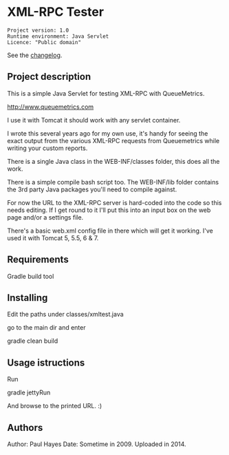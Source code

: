 XML-RPC Tester
==================================

```
Project version: 1.0 
Runtime environment: Java Servlet
Licence: "Public domain"
```
See the [changelog](CHANGELOG.md).

Project description
-------------------

This is a simple Java Servlet for testing XML-RPC with QueueMetrics.

http://www.queuemetrics.com

I use it with Tomcat it should work with any servlet container.

I wrote this several years ago for my own use, it's handy for seeing the exact output from the various XML-RPC requests from Queuemetrics while writing your custom reports.

There is a single Java class in the WEB-INF/classes folder, this does all the work.  

There is a simple compile bash script too.  The WEB-INF/lib folder contains the 3rd party Java packages you'll need to compile against.

For now the URL to the XML-RPC server is hard-coded into the code so this needs editing.  If I get round to it I'll put this into an input box on the web page and/or a settings file.

There's a basic web.xml config file in there which will get it working.  I've used it with Tomcat 5, 5.5, 6 & 7.


Requirements
------------
Gradle build tool


Installing
----------


Edit the paths under classes/xmltest.java

go to the main dir and enter

   gradle clean build



Usage istructions
-----------------

Run

   gradle jettyRun

And browse to the printed URL. :)


Authors
-------
Author: Paul Hayes <paul AT polog40 DOT co DOT uk>
Date: Sometime in 2009.  Uploaded in 2014.


